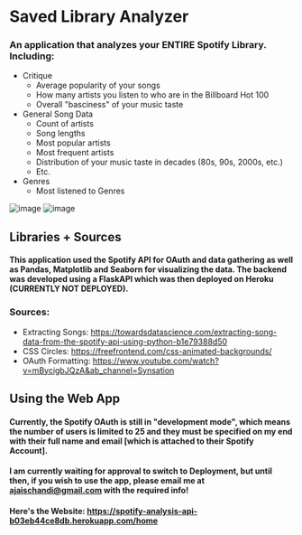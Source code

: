 # Saved Library Analyzer

### An application that analyzes your ENTIRE Spotify Library. Including:
  - Critique
    -   Average popularity of your songs
    -   How many artists you listen to who are in the Billboard Hot 100
    -   Overall "basciness" of your music taste
  - General Song Data
    -   Count of artists
    -   Song lengths
    -   Most popular artists
    -   Most frequent artists
    -   Distribution of your music taste in decades (80s, 90s, 2000s, etc.)
    -   Etc.
  - Genres
    -   Most listened to Genres
      
![image](https://github.com/AJ-C22/SpotifyAPI-Playlist/assets/114104270/aa7f07be-9687-4349-af0e-233afff7df43)
![image](https://github.com/AJ-C22/SpotifyAPI-Playlist/assets/114104270/c220f125-be2d-483b-bf95-e797a5dbfe0d)
   
## Libraries + Sources
#### This application used the Spotify API for OAuth and data gathering as well as Pandas, Matplotlib and Seaborn for visualizing the data. The backend was developed using a FlaskAPI which was then deployed on Heroku (CURRENTLY NOT DEPLOYED).
### Sources: 
  - Extracting Songs: https://towardsdatascience.com/extracting-song-data-from-the-spotify-api-using-python-b1e79388d50
  - CSS Circles: https://freefrontend.com/css-animated-backgrounds/
  - OAuth Formatting: https://www.youtube.com/watch?v=mBycigbJQzA&ab_channel=Synsation

## Using the Web App
#### Currently, the Spotify OAuth is still in "development mode", which means the number of users is limited to 25 and they must be specified on my end with their full name and email [which is attached to their Spotify Account]. 
#### I am currently waiting for approval to switch to Deployment, but until then, if you wish to use the app, please email me at ajaischandi@gmail.com with the required info!
#### Here's the Website: https://spotify-analysis-api-b03eb44ce8db.herokuapp.com/home
